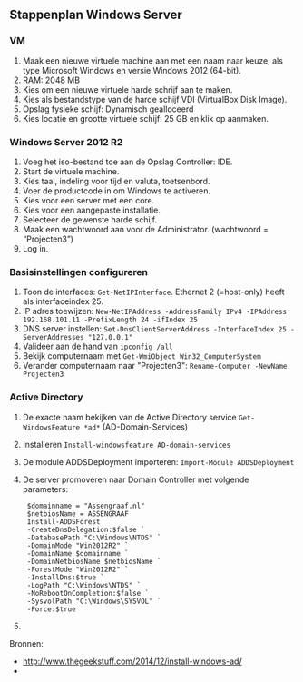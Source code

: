## Stappenplan Windows Server

### VM

1.	Maak een nieuwe virtuele machine aan met een naam naar keuze, als type Microsoft Windows en versie Windows 2012 (64-bit).
2.	RAM: 2048 MB
3.	Kies om een nieuwe virtuele harde schrijf aan te maken.
4.	Kies als bestandstype van de harde schijf VDI (VirtualBox Disk Image).
5.	Opslag fysieke schijf: Dynamisch gealloceerd
6.	Kies locatie en grootte virtuele schijf: 25 GB en klik op aanmaken.

### Windows Server 2012 R2

1.	Voeg het iso-bestand toe aan de Opslag Controller: IDE.
2.	Start de virtuele machine.
3.	Kies taal, indeling voor tijd en valuta, toetsenbord.
4.	Voer de productcode in om Windows te activeren.
5.	Kies voor een server met een core.
6.	Kies voor een aangepaste installatie.
7.	Selecteer de gewenste harde schijf.
8.	Maak een wachtwoord aan voor de Administrator. (wachtwoord = “Projecten3”)
9.	Log in.

### Basisinstellingen configureren

1. Toon de interfaces: `Get-NetIPInterface`. Ethernet 2 (=host-only) heeft als interfaceindex 25.
2. IP adres toewijzen: `New-NetIPAddress -AddressFamily IPv4 -IPAddress 192.168.101.11 -PrefixLength 24 -ifIndex 25`
3. DNS server instellen: `Set-DnsClientServerAddress -InterfaceIndex 25 -ServerAddresses "127.0.0.1"`
4. Valideer aan de hand van `ipconfig /all`
5. Bekijk computernaam met `Get-WmiObject Win32_ComputerSystem`
6. Verander computernaam naar "Projecten3": `Rename-Computer -NewName Projecten3`


### Active Directory

1. De exacte naam bekijken van de Active Directory service `Get-WindowsFeature *ad*` (AD-Domain-Services)
2. Installeren `Install-windowsfeature AD-domain-services`
3. De module ADDSDeployment importeren: `Import-Module ADDSDeployment`
4. De server promoveren naar Domain Controller met volgende parameters: 

    	$domainname = "Assengraaf.nl"
    	$netbiosName = ASSENGRAAF
    	Install-ADDSForest 
    	-CreateDnsDelegation:$false `
    	-DatabasePath "C:\Windows\NTDS" `
    	-DomainMode "Win2012R2" `
    	-DomainName $domainname `
    	-DomainNetbiosName $netbiosName `
    	-ForestMode "Win2012R2" `
    	-InstallDns:$true `
    	-LogPath "C:\Windows\NTDS" `
    	-NoRebootOnCompletion:$false `
    	-SysvolPath "C:\Windows\SYSVOL" `
    	-Force:$true

5. 



Bronnen:

* http://www.thegeekstuff.com/2014/12/install-windows-ad/
* 







